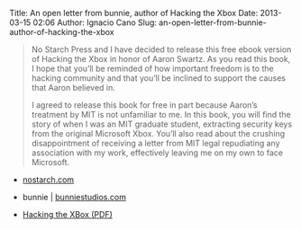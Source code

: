 Title: An open letter from bunnie, author of Hacking the Xbox
Date: 2013-03-15 02:06
Author: Ignacio Cano
Slug: an-open-letter-from-bunnie-author-of-hacking-the-xbox

> No Starch Press and I have decided to release this free ebook version
> of Hacking the Xbox in honor of Aaron Swartz. As you read this book, I
> hope that you’ll be reminded of how important freedom is to the
> hacking community and that you’ll be inclined to support the causes
> that Aaron believed in.
>
> I agreed to release this book for free in part because Aaron’s
> treatment by MIT is not unfamiliar to me. In this book, you will find
> the story of when I was an MIT graduate student, extracting security
> keys from the original Microsoft Xbox. You’ll also read about the
> crushing disappointment of receiving a letter from MIT legal
> repudiating any association with my work, effectively leaving me on my
> own to face Microsoft.

- [nostarch.com][]
- bunnie | [bunniestudios.com][]
- [Hacking the XBox (PDF)][]

  [nostarch.com]: http://nostarch.com/xboxfree
    "nostarch.com"
  [bunniestudios.com]: http://www.bunniestudios.com/blog/?p=3012
    "bunniestudios.com"
  [Hacking the XBox (PDF)]: http://bunniefoo.com/nostarch/HackingTheXbox_Free.pdf
    "An open letter from bunnie, author of Hacking the Xbox"
